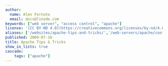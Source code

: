 ```yaml
---
author:
  name: Alex Fornuto
  email: docs@linode.com
keywords: ["web server", "access control", "apache"]
license: '[CC BY-ND 4.0](https://creativecommons.org/licenses/by-nd/4.0)'
aliases: ['/websites/apache-tips-and-tricks/','/web-servers/apache/configuration/']
published: 2009-07-16
title: Apache Tips & Tricks
show_in_lists: true
cascade:
    tags: ["apache"]
---
```

